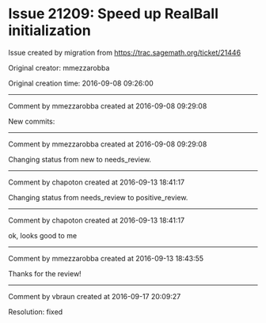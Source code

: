 # Issue 21209: Speed up RealBall initialization

Issue created by migration from https://trac.sagemath.org/ticket/21446

Original creator: mmezzarobba

Original creation time: 2016-09-08 09:26:00




---

Comment by mmezzarobba created at 2016-09-08 09:29:08

New commits:


---

Comment by mmezzarobba created at 2016-09-08 09:29:08

Changing status from new to needs_review.


---

Comment by chapoton created at 2016-09-13 18:41:17

Changing status from needs_review to positive_review.


---

Comment by chapoton created at 2016-09-13 18:41:17

ok, looks good to me


---

Comment by mmezzarobba created at 2016-09-13 18:43:55

Thanks for the review!


---

Comment by vbraun created at 2016-09-17 20:09:27

Resolution: fixed
